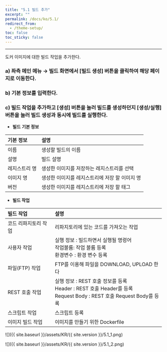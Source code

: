 ```yaml
---
title: "5.1 빌드 추가"
excerpt: ""
permalink: /docs/ko/5.1/
redirect_from:
  - /theme-setup/
toc: false
toc_sticky: false
---
```


---
도커 이미지에 대한 빌드 작업을 추가한다.

### a\) 좌측 메인 메뉴 → 빌드 화면에서 [빌드 생성] 버튼을 클릭하여 해당 페이지로 이동한다.

### b\) 기본 정보를 입력한다.

### c\) 빌드 작업을 추가하고 [생성] 버튼을 눌러 빌드를 생성하던지 [생성/실행] 버튼을 눌러 빌드 생성과 동시에 빌드를 실행한다.

* **빌드** **기본 정보**

| **기본 정보** | **설명**                     |
| :-------- | :------------------------- |
| 이름        | 생성할 빌드의 이름                 |
| 설명        | 빌드 설명                      |
| 레지스트리 명   | 생성한 이미지를 저장하는 레지스트리를 선택    |
| 이미지 명     | 생성한 이미지를 레지스트리에 저장 할 이미지 명 |
| 버전        | 생성한 이미지를 레지스트리에 저장 할 태그    |

* **빌드 작업**

| **빌드 작업**   | **설명**                                                                                             |
| :---------- | :------------------------------------------------------------------------------------------------- |
| 코드 리파지토리 작업 | 리파지토리에 있는 코드를 가져오는 작업                                                                              |
| 사용자 작업      | 실행 정보 : 빌드하면서 실행될 명령어<br/>작업볼륨: 작업 볼륨 등록<br/>환경변수 : 환경 변수 등록                                       |
| 파일(FTP) 작업  | FTP를 이용해 파일을 DOWNLOAD, UPLOAD 한다                                                                   |
| REST 호출 작업  | 실행 정보 : REST 호출 정보를 등록<br/>Header : REST 호출 Header를 등록<br/>Request Body : REST 호출 Request Body를 등록 |
| 스크립트 작업     | 스크립트 등록                                                                                            |
| 이미지 빌드 작업   | 이미지를 만들기 위한 Dockerfile                                                                             |

![]({{ site.baseurl }}/assets/KR/{{ site.version }}/5.1_1.png)

![]({{ site.baseurl }}/assets/KR/{{ site.version }}/5.1_2.png)
